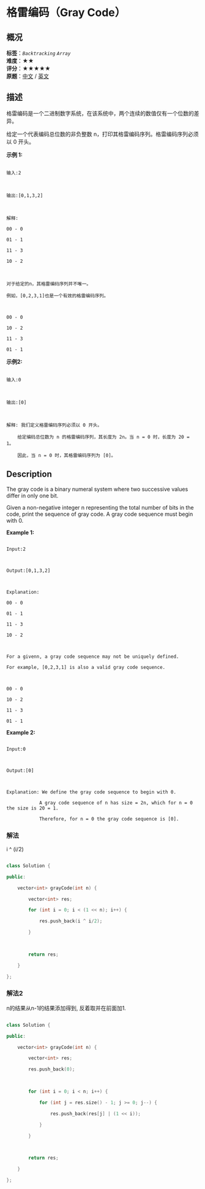 # 格雷编码（Gray Code）
## 概况
**标签**：*`Backtracking`*  *`Array`*<br>
**难度**：★★<br>
**评分**：★★★★★<br>
**原题**：[中文](https://leetcode-cn.com/problems/gray-code) / [英文](https://leetcode.com/problems/gray-code)
## 描述

格雷编码是一个二进制数字系统，在该系统中，两个连续的数值仅有一个位数的差异。



给定一个代表编码总位数的非负整数 n，打印其格雷编码序列。格雷编码序列必须以 0 开头。



**示例 1:**

```

输入:2



输出:[0,1,3,2]



解释:

00 - 0

01 - 1

11 - 3

10 - 2



对于给定的n，其格雷编码序列并不唯一。

例如，[0,2,3,1]也是一个有效的格雷编码序列。



00 - 0

10 - 2

11 - 3

01 - 1

```



**示例2:**

```

输入:0



输出:[0]



解释: 我们定义格雷编码序列必须以 0 开头。

    给定编码总位数为 n 的格雷编码序列，其长度为 2n。当 n = 0 时，长度为 20 = 1。

    因此，当 n = 0 时，其格雷编码序列为 [0]。

```



## Description

The gray code is a binary numeral system where two successive values differ in only one bit.



Given a non-negative integer n representing the total number of bits in the code, print the sequence of gray code. A gray code sequence must begin with 0.



**Example 1:**

```

Input:2



Output:[0,1,3,2]



Explanation:

00 - 0

01 - 1

11 - 3

10 - 2



For a givenn, a gray code sequence may not be uniquely defined.

For example, [0,2,3,1] is also a valid gray code sequence.



00 - 0

10 - 2

11 - 3

01 - 1

```





**Example 2:**

```

Input:0



Output:[0]



Explanation: We define the gray code sequence to begin with 0.

            A gray code sequence of n has size = 2n, which for n = 0 the size is 20 = 1.

            Therefore, for n = 0 the gray code sequence is [0].

```





### 解法

i ^ (i/2)

```c++

class Solution {

public:

    vector<int> grayCode(int n) {

        vector<int> res;

        for (int i = 0; i < (1 << n); i++) {

            res.push_back(i ^ i/2);

        }

        

        return res;

    }

};

```



### 解法2

n的结果从n-1的结果添加得到, 反着取并在前面加1.

```c++

class Solution {

public:

    vector<int> grayCode(int n) {

        vector<int> res;

        res.push_back(0);

        

        for (int i = 0; i < n; i++) {

            for (int j = res.size() - 1; j >= 0; j--) {

                res.push_back(res[j] | (1 << i));

            }

        }

        

        return res;

    }

};

```
